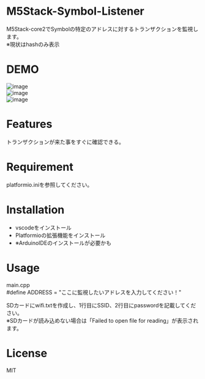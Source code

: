 # M5Stack-Symbol-Listener

M5Stack-core2でSymbolの特定のアドレスに対するトランザクションを監視します。<br>
※現状はhashのみ表示

# DEMO
![image](https://user-images.githubusercontent.com/6645392/236090041-12feb88e-b1f6-4faf-b746-a84cb1b04a9f.png)<br>
![image](https://user-images.githubusercontent.com/6645392/236090116-88895395-7671-41c5-95e1-e4251fe98515.png)<br>
![image](https://user-images.githubusercontent.com/6645392/236090169-ebbbc802-e9c0-4f16-8636-51a39ebbb5c8.png)<br>

# Features
トランザクションが来た事をすぐに確認できる。

# Requirement
platformio.iniを参照してください。

# Installation
* vscodeをインストール
* Platformioの拡張機能をインストール
* ※ArduinoIDEのインストールが必要かも

# Usage
main.cpp<br>
#define ADDRESS = "ここに監視したいアドレスを入力してください！"

SDカードにwifi.txtを作成し、1行目にSSID、2行目にpasswordを記載してください。<br>
※SDカードが読み込めない場合は「Failed to open file for reading」が表示されます。<br>

# License
MIT

